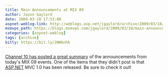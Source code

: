 ```yaml
---
title: Main Announcements at MIX 09
author: Jason Gaylord
date: 2009-03-18 17:53:00
aspnet-weblog-link: http://weblogs.asp.net/jgaylord/archive/2009/03/18/main-announcements-at-mix-09.aspx
msmvps_path: https://blogs.msmvps.com/jgaylord/2009/03/18/main-announcements-at-mix-09/
categories: [aspnet-weblog]
tags: [archive]
bitly: https://bit.ly/2WWbnhk
---
```


[Channel 10 has posted a great summary](http://on10.net/blogs/sarahintampa/Microsoft-Web-Technology-Announcements-from-MIX09/) of the announcements from today's MIX 09 events. One of the items that they didn't post is that [ASP.NET](http://asp.net/) MVC 1.0 has been released. Be sure to check it out!